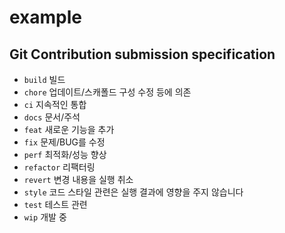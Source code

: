 # example

## Git Contribution submission specification

- `build` 빌드
- `chore` 업데이트/스캐폴드 구성 수정 등에 의존
- `ci` 지속적인 통합
- `docs` 문서/주석
- `feat` 새로운 기능을 추가
- `fix` 문제/BUG를 수정
- `perf` 최적화/성능 향상
- `refactor` 리팩터링
- `revert` 변경 내용을 실행 취소
- `style` 코드 스타일 관련은 실행 결과에 영향을 주지 않습니다
- `test` 테스트 관련
- `wip` 개발 중
